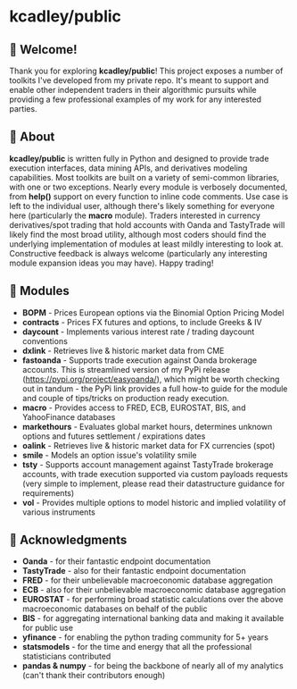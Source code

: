 # kcadley/public

## 👋 Welcome!

Thank you for exploring **kcadley/public**! This project exposes a number of toolkits I've developed from my private repo. It's meant to support and enable other independent traders in their algorithmic pursuits while providing a few professional examples of my work for any interested parties.



## 📖 About

**kcadley/public** is written fully in Python and designed to provide trade execution interfaces, data mining APIs, and derivatives modeling capabilities. Most toolkits are built on a variety of semi-common libraries, with one or two exceptions. Nearly every module is verbosely documented, from **help()** support on every function to inline code comments. Use case is left to the individual user, although there's likely something for everyone here (particularly the **macro** module). Traders interested in currency derivatives/spot trading that hold accounts with Oanda and TastyTrade will likely find the most broad utility, although most coders should find the underlying implementation of modules at least mildly interesting to look at. Constructive feedback is always welcome (particularly any interesting module expansion ideas you may have). Happy trading!



## 🚀 Modules
- **BOPM** - Prices European options via the Binomial Option Pricing Model
- **contracts** - Prices FX futures and options, to include Greeks & IV
- **daycount** - Implements various interest rate / trading daycount conventions
- **dxlink** - Retrieves live & historic market data from CME
- **fastoanda** - Supports trade execution against Oanda brokerage accounts. This is streamlined version of my PyPi release (https://pypi.org/project/easyoanda/), which might be worth checking out in tandum - the PyPi link provides a full how-to guide for the module and couple of tips/tricks on production ready execution.
- **macro** - Provides access to FRED, ECB, EUROSTAT, BIS, and YahooFinance databases
- **markethours** - Evaluates global market hours, determines unknown options and futures settlement / expirations dates
- **oalink** - Retrieves live & historic market data for FX currencies (spot)
- **smile** - Models an option issue's volatility smile
- **tsty** - Supports account management against TastyTrade brokerage accounts, with trade execution supported via custom payloads requests (very simple to implement, please read their datastructure guidance for requirements)
- **vol** - Provides multiple options to model historic and implied volatility of various instruments

## 🙏 Acknowledgments

- **Oanda** - for their fantastic endpoint documentation
- **TastyTrade** - also for their fantastic endpoint documentation
- **FRED** - for their unbelievable macroeconomic database aggregation
- **ECB** - also for their unbelievable macroeconomic database aggregation
- **EUROSTAT** - for performing broad statistic calculations over the above macroeconomic databases on behalf of the public 
- **BIS** - for aggregating international banking data and making it available for public use
- **yfinance** - for enabling the python trading community for 5+ years
- **statsmodels** - for the time and energy that all the professional statisticians contributed
- **pandas & numpy** - for being the backbone of nearly all of my analytics (can't thank their contributors enough)
